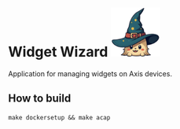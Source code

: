 # Widget Wizard <img src="files/images/widgy2.png" width="100" alt="widgy"/>

Application for managing widgets on Axis devices.

## How to build

```shell
make dockersetup && make acap
```
